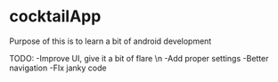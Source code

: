 # cocktailApp

Purpose of this is to learn a bit of android development

TODO:
-Improve UI, give it a bit of flare \n
-Add proper settings
-Better navigation
-FIx janky code
